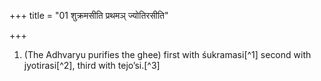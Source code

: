 +++
title = "01 शुक्रमसीति प्रथमञ् ज्योतिरसीति"

+++
1. (The Adhvaryu purifies the ghee) first with śukramasi[^1] second with jyotirasi[^2], third with tejo’si.[^3]  

[^1-3]: TS I.1.10.0.  
